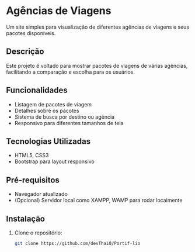 # Agências de Viagens

Um site simples para visualização de diferentes agências de viagens e seus pacotes disponíveis.

## Descrição

Este projeto é voltado para mostrar pacotes de viagens de várias agências, facilitando a comparação e escolha para os usuários.

## Funcionalidades

- Listagem de pacotes de viagem
- Detalhes sobre os pacotes
- Sistema de busca por destino ou agência
- Responsivo para diferentes tamanhos de tela

## Tecnologias Utilizadas

- HTML5, CSS3
- Bootstrap para layout responsivo

## Pré-requisitos

- Navegador atualizado
- (Opcional) Servidor local como XAMPP, WAMP para rodar localmente

## Instalação

1. Clone o repositório:
   ```bash
   git clone https://github.com/devThai0/Portif-lio
